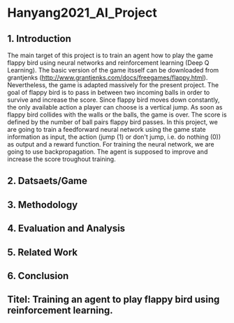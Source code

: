 # Hanyang2021_AI_Project

## 1. Introduction
The main target of this project is to train an agent how to play the game flappy bird using neural networks and reinforcement learning (Deep Q Learning). 
The basic version of the game itsself can be downloaded from grantjenks (http://www.grantjenks.com/docs/freegames/flappy.html). Nevertheless, the game is adapted massively for the present project. 
The goal of flappy bird is to pass in between two incoming balls in order to survive and increase the score. Since flappy bird moves down constantly, the only available action a player can choose is a vertical jump. As soon as flappy bird collides with the walls or the balls, the game is over. The score is defined by the number of ball pairs flappy bird passes.
In this project, we are going to train a feedforward neural network using the game state information as input, 
the action (jump (1) or don't jump, i.e. do nothing (0)) as output and a reward function. For training the neural network, 
we are going to use backpropagation. The agent is supposed to improve and increase the score troughout training.


## 2. Datsaets/Game

## 3. Methodology

## 4. Evaluation and Analysis

## 5. Related Work

## 6. Conclusion

## Titel: Training an agent to play flappy bird using reinforcement learning.


